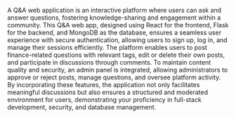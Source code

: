 A Q&A web application is an interactive platform where users can ask and answer questions, fostering knowledge-sharing and engagement within a community. This Q&A web app, designed using React for the frontend, Flask for the backend, and MongoDB as the database, ensures a seamless user experience with secure authentication, allowing users to sign up, log in, and manage their sessions efficiently. The platform enables users to post finance-related questions with relevant tags, edit or delete their own posts, and participate in discussions through comments. To maintain content quality and security, an admin panel is integrated, allowing administrators to approve or reject posts, manage questions, and oversee platform activity. By incorporating these features, the application not only facilitates meaningful discussions but also ensures a structured and moderated environment for users, demonstrating your proficiency in full-stack development, security, and database management.
